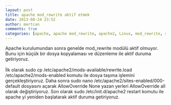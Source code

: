 ```yaml
---
layout: post
title: apache mod_rewrite aktif etmek
date: 2013-08-24 23:52
author: mertcan
comments: true
categories: [apache, apache mod_rewrite, apache2, Linux, mod_rewrite, sudo, Web]
---
```

Apache kurulumundan sonra genelde mod_rewrite modülü aktif olmuyor. Bunu için küçük bir dosya kopyalaması ve düzenleme ile aktif duruma getiriyoruz.<br /><br />İlk olarak&nbsp;sudo cp /etc/apache2/mods-available/rewrite.load /etc/apache2/mods-enabled komutu ile dosya taşıma işlemini gerçekleştiriyoruz. Daha sonra&nbsp;sudo nano /etc/apache2/sites-enabled/000-default dosyasını açarak&nbsp;AllowOverride None yazan yerleri&nbsp;AllowOverride all olarak değiştiriyoruz. Son olarak sudo /etc/init.d/apache2 restart komutu ile apache yi yeniden başlatarak aktif duruma getiriyoruz.
